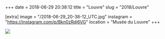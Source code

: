 +++
date = 2018-06-29 20:38:12
title = "Louvre"
slug = "2018/Louvre"

[extra]
image = "/2018-06-29_20-38-12_UTC.jpg"
instagram = "https://instagram.com/p/Bkn0zRdj6VG"
location = "Musée du Louvre"
+++

<img src="/2018-06-29_20-38-12_UTC.jpg" />

